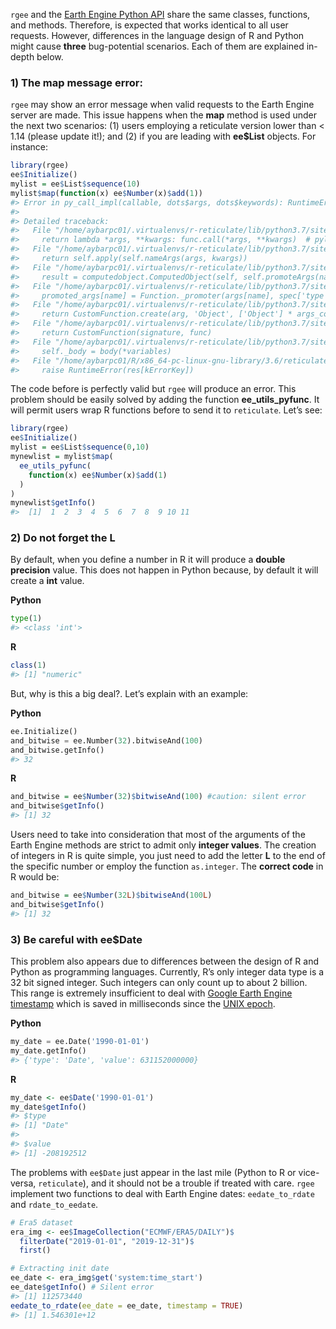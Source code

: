 `rgee` and the [Earth Engine Python
API](https://pypi.org/project/earthengine-api/) share the same classes,
functions, and methods. Therefore, is expected that works identical to
all user requests. However, differences in the language design of R and
Python might cause **three** bug-potential scenarios. Each of them are
explained in-depth below.

### 1) The **map** message error:

`rgee` may show an error message when valid requests to the Earth Engine
server are made. This issue happens when the **map** method is used
under the next two scenarios: (1) users employing a reticulate version
lower than \< 1.14 (please update it!); and (2) if you are leading with
**ee$List** objects. For instance:

``` r
library(rgee)
ee$Initialize()
mylist = ee$List$sequence(10)
mylist$map(function(x) ee$Number(x)$add(1))
#> Error in py_call_impl(callable, dots$args, dots$keywords): RuntimeError: Evaluation error: argument "x" is missing, with no default.
#> 
#> Detailed traceback: 
#>   File "/home/aybarpc01/.virtualenvs/r-reticulate/lib/python3.7/site-packages/ee/apifunction.py", line 205, in <lambda>
#>     return lambda *args, **kwargs: func.call(*args, **kwargs)  # pylint: disable=unnecessary-lambda
#>   File "/home/aybarpc01/.virtualenvs/r-reticulate/lib/python3.7/site-packages/ee/function.py", line 67, in call
#>     return self.apply(self.nameArgs(args, kwargs))
#>   File "/home/aybarpc01/.virtualenvs/r-reticulate/lib/python3.7/site-packages/ee/function.py", line 80, in apply
#>     result = computedobject.ComputedObject(self, self.promoteArgs(named_args))
#>   File "/home/aybarpc01/.virtualenvs/r-reticulate/lib/python3.7/site-packages/ee/function.py", line 107, in promoteArgs
#>     promoted_args[name] = Function._promoter(args[name], spec['type'])
#>   File "/home/aybarpc01/.virtualenvs/r-reticulate/lib/python3.7/site-packages/ee/__init__.py", line 242, in _Promote
#>     return CustomFunction.create(arg, 'Object', ['Object'] * args_count)
#>   File "/home/aybarpc01/.virtualenvs/r-reticulate/lib/python3.7/site-packages/ee/customfunction.py", line 121, in create
#>     return CustomFunction(signature, func)
#>   File "/home/aybarpc01/.virtualenvs/r-reticulate/lib/python3.7/site-packages/ee/customfunction.py", line 47, in __init__
#>     self._body = body(*variables)
#>   File "/home/aybarpc01/R/x86_64-pc-linux-gnu-library/3.6/reticulate/python/rpytools/call.py", line 21, in python_function
#>     raise RuntimeError(res[kErrorKey])
```

The code before is perfectly valid but `rgee` will produce an error.
This problem should be easily solved by adding the function
**ee\_utils\_pyfunc**. It will permit users wrap R functions before to
send it to `reticulate`. Let’s see:

``` r
library(rgee)
ee$Initialize()
mylist = ee$List$sequence(0,10)
mynewlist = mylist$map(
  ee_utils_pyfunc(
    function(x) ee$Number(x)$add(1)   
  )
)
mynewlist$getInfo()
#>  [1]  1  2  3  4  5  6  7  8  9 10 11
```

### 2) Do not forget the **L**

By default, when you define a number in R it will produce a **double
precision** value. This does not happen in Python because, by default it
will create a **int** value.

**Python**

``` python
type(1)
#> <class 'int'>
```

**R**

``` r
class(1)
#> [1] "numeric"
```

But, why is this a big deal?. Let’s explain with an example:

**Python**

``` python
ee.Initialize()
and_bitwise = ee.Number(32).bitwiseAnd(100)
and_bitwise.getInfo()
#> 32
```

**R**

``` r
and_bitwise = ee$Number(32)$bitwiseAnd(100) #caution: silent error
and_bitwise$getInfo()
#> [1] 32
```

Users need to take into consideration that most of the arguments of the
Earth Engine methods are strict to admit only **integer values**. The
creation of integers in R is quite simple, you just need to add the
letter **L** to the end of the specific number or employ the function
`as.integer`. The **correct code** in R would be:

``` r
and_bitwise = ee$Number(32L)$bitwiseAnd(100L)
and_bitwise$getInfo()
#> [1] 32
```

### 3) Be careful with **ee$Date**

This problem also appears due to differences between the design of R and
Python as programming languages. Currently, R’s only integer data type
is a 32 bit signed integer. Such integers can only count up to about 2
billion. This range is extremely insufficient to deal with [Google Earth
Engine timestamp](https://developers.google.com/earth-engine/glossary)
which is saved in milliseconds since the [UNIX
epoch](https://en.wikipedia.org/wiki/Unix_time).

**Python**

``` python
my_date = ee.Date('1990-01-01')
my_date.getInfo()
#> {'type': 'Date', 'value': 631152000000}
```

**R**

``` r
my_date <- ee$Date('1990-01-01')
my_date$getInfo()
#> $type
#> [1] "Date"
#> 
#> $value
#> [1] -208192512
```

The problems with `ee$Date` just appear in the last mile (Python to R or
vice-versa, `reticulate`), and it should not be a trouble if treated
with care. `rgee` implement two functions to deal with Earth Engine
dates: `eedate_to_rdate` and `rdate_to_eedate`.

``` r
# Era5 dataset
era_img <- ee$ImageCollection("ECMWF/ERA5/DAILY")$
  filterDate("2019-01-01", "2019-12-31")$
  first()

# Extracting init date
ee_date <- era_img$get('system:time_start')
ee_date$getInfo() # Silent error
#> [1] 112573440
eedate_to_rdate(ee_date = ee_date, timestamp = TRUE)
#> [1] 1.546301e+12
```
